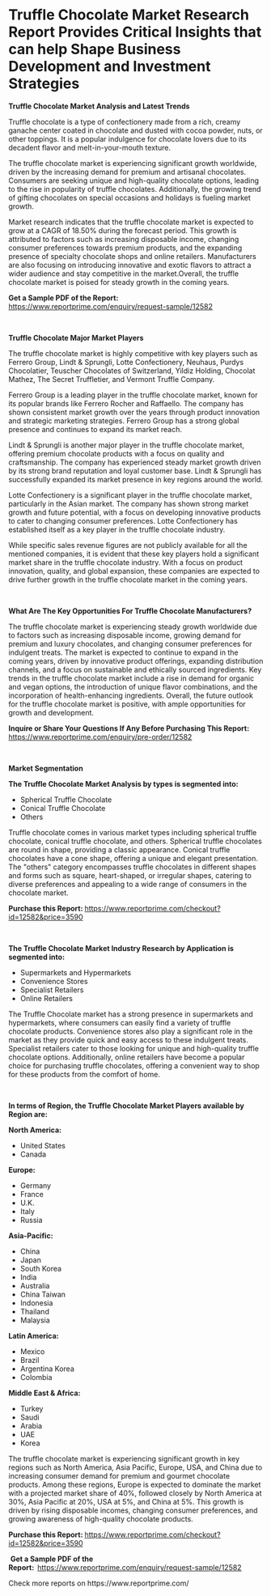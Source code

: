 <p><h1>Truffle Chocolate Market Research Report Provides Critical Insights that can help Shape Business Development and Investment Strategies</h1></p><p><strong>Truffle Chocolate Market Analysis and Latest Trends</strong></p>
<p><p>Truffle chocolate is a type of confectionery made from a rich, creamy ganache center coated in chocolate and dusted with cocoa powder, nuts, or other toppings. It is a popular indulgence for chocolate lovers due to its decadent flavor and melt-in-your-mouth texture.</p><p>The truffle chocolate market is experiencing significant growth worldwide, driven by the increasing demand for premium and artisanal chocolates. Consumers are seeking unique and high-quality chocolate options, leading to the rise in popularity of truffle chocolates. Additionally, the growing trend of gifting chocolates on special occasions and holidays is fueling market growth.</p><p>Market research indicates that the truffle chocolate market is expected to grow at a CAGR of 18.50% during the forecast period. This growth is attributed to factors such as increasing disposable income, changing consumer preferences towards premium products, and the expanding presence of specialty chocolate shops and online retailers. Manufacturers are also focusing on introducing innovative and exotic flavors to attract a wider audience and stay competitive in the market.Overall, the truffle chocolate market is poised for steady growth in the coming years.</p></p>
<p><strong>Get a Sample PDF of the Report:&nbsp;</strong> <a href="https://www.reportprime.com/enquiry/request-sample/12582">https://www.reportprime.com/enquiry/request-sample/12582</a></p>
<p>&nbsp;</p>
<p><strong>Truffle Chocolate Major Market Players</strong></p>
<p><p>The truffle chocolate market is highly competitive with key players such as Ferrero Group, Lindt & Sprungli, Lotte Confectionery, Neuhaus, Purdys Chocolatier, Teuscher Chocolates of Switzerland, Yildiz Holding, Chocolat Mathez, The Secret Truffletier, and Vermont Truffle Company. </p><p>Ferrero Group is a leading player in the truffle chocolate market, known for its popular brands like Ferrero Rocher and Raffaello. The company has shown consistent market growth over the years through product innovation and strategic marketing strategies. Ferrero Group has a strong global presence and continues to expand its market reach.</p><p>Lindt & Sprungli is another major player in the truffle chocolate market, offering premium chocolate products with a focus on quality and craftsmanship. The company has experienced steady market growth driven by its strong brand reputation and loyal customer base. Lindt & Sprungli has successfully expanded its market presence in key regions around the world.</p><p>Lotte Confectionery is a significant player in the truffle chocolate market, particularly in the Asian market. The company has shown strong market growth and future potential, with a focus on developing innovative products to cater to changing consumer preferences. Lotte Confectionery has established itself as a key player in the truffle chocolate industry.</p><p>While specific sales revenue figures are not publicly available for all the mentioned companies, it is evident that these key players hold a significant market share in the truffle chocolate industry. With a focus on product innovation, quality, and global expansion, these companies are expected to drive further growth in the truffle chocolate market in the coming years.</p></p>
<p>&nbsp;</p>
<p><strong>What Are The Key Opportunities For Truffle Chocolate Manufacturers?</strong></p>
<p><p>The truffle chocolate market is experiencing steady growth worldwide due to factors such as increasing disposable income, growing demand for premium and luxury chocolates, and changing consumer preferences for indulgent treats. The market is expected to continue to expand in the coming years, driven by innovative product offerings, expanding distribution channels, and a focus on sustainable and ethically sourced ingredients. Key trends in the truffle chocolate market include a rise in demand for organic and vegan options, the introduction of unique flavor combinations, and the incorporation of health-enhancing ingredients. Overall, the future outlook for the truffle chocolate market is positive, with ample opportunities for growth and development.</p></p>
<p><strong>Inquire or Share Your Questions If Any Before Purchasing This Report:</strong> <a href="https://www.reportprime.com/enquiry/pre-order/12582">https://www.reportprime.com/enquiry/pre-order/12582</a></p>
<p>&nbsp;</p>
<p><strong>Market Segmentation</strong></p>
<p><strong>The Truffle Chocolate Market Analysis by types is segmented into:</strong></p>
<p><ul><li>Spherical Truffle Chocolate</li><li>Conical Truffle Chocolate</li><li>Others</li></ul></p>
<p><p>Truffle chocolate comes in various market types including spherical truffle chocolate, conical truffle chocolate, and others. Spherical truffle chocolates are round in shape, providing a classic appearance. Conical truffle chocolates have a cone shape, offering a unique and elegant presentation. The "others" category encompasses truffle chocolates in different shapes and forms such as square, heart-shaped, or irregular shapes, catering to diverse preferences and appealing to a wide range of consumers in the chocolate market.</p></p>
<p><strong>Purchase this Report:&nbsp;</strong><a href="https://www.reportprime.com/checkout?id=12582&price=3590">https://www.reportprime.com/checkout?id=12582&price=3590</a></p>
<p>&nbsp;</p>
<p><strong>The Truffle Chocolate Market Industry Research by Application is segmented into:</strong></p>
<p><ul><li>Supermarkets and Hypermarkets</li><li>Convenience Stores</li><li>Specialist Retailers</li><li>Online Retailers</li></ul></p>
<p><p>The Truffle Chocolate market has a strong presence in supermarkets and hypermarkets, where consumers can easily find a variety of truffle chocolate products. Convenience stores also play a significant role in the market as they provide quick and easy access to these indulgent treats. Specialist retailers cater to those looking for unique and high-quality truffle chocolate options. Additionally, online retailers have become a popular choice for purchasing truffle chocolates, offering a convenient way to shop for these products from the comfort of home.</p></p>
<p>&nbsp;</p>
<p><strong>In terms of Region, the Truffle Chocolate Market Players available by Region are:</strong></p>
<p>
    <p> <strong> North America: </strong>
        <ul>
            <li>United States</li>
            <li>Canada</li>
        </ul>
        </p> 
    <p> <strong> Europe: </strong>
        <ul>
            <li>Germany</li>
            <li>France</li>
            <li>U.K.</li>
            <li>Italy</li>
            <li>Russia</li>
        </ul>
        </p> 
    <p> <strong> Asia-Pacific: </strong>
        <ul>
            <li>China</li>
            <li>Japan</li>
            <li>South Korea</li>
            <li>India</li>
            <li>Australia</li>
            <li>China Taiwan</li>
            <li>Indonesia</li>
            <li>Thailand</li>
            <li>Malaysia</li>
        </ul>
        </p> 
    <p> <strong> Latin America: </strong>
        <ul>
            <li>Mexico</li>
            <li>Brazil</li>
            <li>Argentina Korea</li>
            <li>Colombia</li>
        </ul>
        </p> 
    <p> <strong> Middle East & Africa: </strong>
        <ul>
            <li>Turkey</li>
            <li>Saudi</li>
            <li>Arabia</li>
            <li>UAE</li>
            <li>Korea</li>
        </ul>
    </p>
    </p>
<p><p>The truffle chocolate market is experiencing significant growth in key regions such as North America, Asia Pacific, Europe, USA, and China due to increasing consumer demand for premium and gourmet chocolate products. Among these regions, Europe is expected to dominate the market with a projected market share of 40%, followed closely by North America at 30%, Asia Pacific at 20%, USA at 5%, and China at 5%. This growth is driven by rising disposable incomes, changing consumer preferences, and growing awareness of high-quality chocolate products.</p></p>
<p><strong>Purchase this Report: </strong><a href="https://www.reportprime.com/checkout?id=12582&price=3590">https://www.reportprime.com/checkout?id=12582&price=3590</a></p>
<p>&nbsp;<strong>Get a Sample PDF of the Report:&nbsp;&nbsp;</strong><a href="https://www.reportprime.com/enquiry/request-sample/12582">https://www.reportprime.com/enquiry/request-sample/12582</a></p>
<p><strong></strong></p>
<p>Check more reports on https://www.reportprime.com/</p>